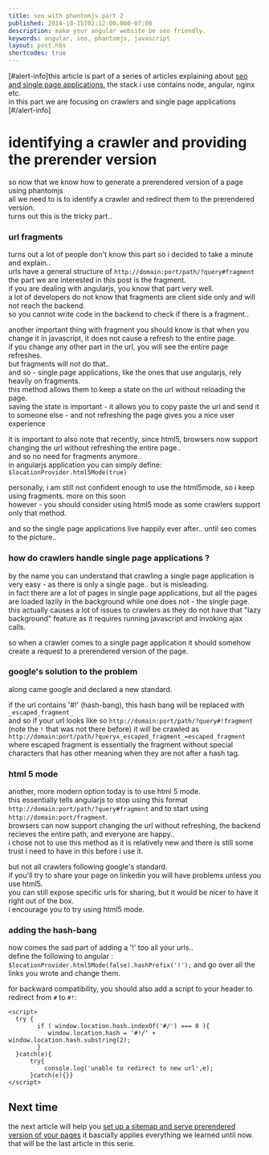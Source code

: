 ```yaml
---
title: seo with phantomjs part 2
published: 2014-10-15T02:12:00.000-07:00
description: make your angular website be seo friendly.
keywords: angular, seo, phantomjs, javascript
layout: post.hbs
shortcodes: true
---
```




[#alert-info]this article is part of a series of articles explaining about [seo and single page applications.](/2014/10/seo-with-phantomjs.html)
the stack i use contains node, angular, nginx etc.  
in this part we are focusing on crawlers and single page applications  
[#/alert-info]

# identifying a crawler and providing the prerender version

so now that we know how to generate a prerendered version of a page using phantomjs  
all we need to is to identify a crawler and redirect them to the prerendered version.  
turns out this is the tricky part..  

### url fragments

turns out a lot of people don't know this part so i decided to take a minute and explain..  
urls have a general structure of `http://domain:port/path/?query#fragment`  
the part we are interested in this post is the fragment.  
if you are dealing with angularjs, you know that part very well.  
a lot of developers do not know that fragments are client side only and will not reach the backend.  
so you cannot write code in the backend to check if there is a fragment..  

another important thing with fragment you should know is that when you change it in javascript, it does not cause a refresh to the entire page.  
if you change any other part in the url, you will see the entire page refreshes.  
but fragments will not do that..  
and so - single page applications, like the ones that use angularjs, rely heavily on fragments.  
this method allows them to keep a state on the url without reloading the page.  
saving the state is important - it allows you to copy paste the url and send it to someone else - and not refreshing the page gives you a nice user experience  

it is important to also note that recently, since html5, browsers now support changing the url without refreshing the entire page..  
and so no need for fragments anymore..  
in angularjs application you can simply define: `$locationProvider.html5Mode(true)`

personally, i am still not confident enough to use the html5mode, so i keep using fragments. more on this soon  
however - you should consider using html5 mode as some crawlers support only that method.

and so the single page applications live happily ever after.. until seo comes to the picture..  

### how do crawlers handle single page applications ?

by the name you can understand that crawling a single page application is very easy - as there is only a single page.. but is misleading.  
in fact there are a lot of pages in single page applications, but all the pages are loaded lazily in the background while one does not - the single page.  
this actually causes a lot of issues to crawlers as they do not have that "lazy background" feature as it requires running javascript and invoking ajax calls.  

so when a crawler comes to a single page application it should somehow create a request to a prerendered version of the page.  

### google's solution to the problem

along came google and declared a new standard.

if the url contains '#!' (hash-bang), this hash bang will be replaced with `_escaped_fragment_`  
and so if your url looks like so `http://domain:port/path/?query#!fragment` (note the `!` that was not there before) it will be crawled as  
`http://domain:port/path/?query∧_escaped_fragment_=escaped_fragment` where escaped fragment is essentially the fragment without special characters that has other meaning when they are not after a hash tag.  

### html 5 mode

another, more modern option today is to use html 5 mode.  
this essentially tells angularjs to stop using this format `http://domain:port/path/?query#fragment` and to start using `http://domain:port/fragment`.  
browsers can now support changing the url without refreshing, the backend recieves the entire path, and everyone are happy..  
i chose not to use this method as it is relatively new and there is still some trust i need to have in this before i use it.  

but not all crawlers following google's standard.  
if you'll try to share your page on linkedin you will have problems unless you use html5.  
you can still expose specific urls for sharing, but it would be nicer to have it right out of the box.  
i encourage you to try using html5 mode.  

### adding the hash-bang

now comes the sad part of adding a '!' too all your urls..  
define the following to angular : `$locationProvider.html5Mode(false).hashPrefix('!');` and go over all the links you wrote and change them.

for backward compatibility, you should also add a script to your header to redirect from `#` to `#!`:

```
<script>
  try {
        if ( window.location.hash.indexOf('#/') === 0 ){
           window.location.hash = '#!/' + window.location.hash.substring(2);
        }
  }catch(e){
      try{
          console.log('unable to redirect to new url',e);
      }catch(e){}}
</script>
```

## Next time

the next article will help you [set up a sitemap and serve prerendered version of your pages](/2014/10/seo-with-phantomjs-part-3.html)
it bascially applies everything we learned until now.  
that will be the last article in this serie.

</div>